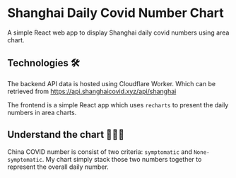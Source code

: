 # Shanghai Daily Covid Number Chart 

A simple React web app to display Shanghai daily covid numbers using area chart.

## Technologies 🛠️
The backend API data is hosted using Cloudflare Worker. Which can be retrieved from https://api.shanghaicovid.xyz/api/shanghai

The frontend is a simple React app which uses `recharts` to present the daily numbers in area charts.

## Understand the chart 🧑🏼‍⚕️
China COVID number is consist of two criteria: `symptomatic` and `None-symptomatic`. My chart simply stack those two numbers together to represent the overall daily number.
